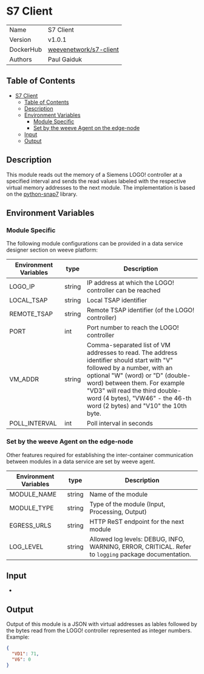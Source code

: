 # S7 Client

|           |                                                                             |
| --------- | --------------------------------------------------------------------------- |
| Name      | S7 Client                                                                  |
| Version   | v1.0.1                                                                      |
| DockerHub | [weevenetwork/s7-client](https://hub.docker.com/r/weevenetwork/s7-client) |
| Authors   | Paul Gaiduk                                                                 |

## Table of Contents

- [S7 Client](#s7-client)
  - [Table of Contents](#table-of-contents)
  - [Description](#description)
  - [Environment Variables](#environment-variables)
    - [Module Specific](#module-specific)
    - [Set by the weeve Agent on the edge-node](#set-by-the-weeve-agent-on-the-edge-node)
  - [Input](#input)
  - [Output](#output)

## Description

This module reads out the memory of a Siemens LOGO! controller at a specified interval and sends the read values labeled with the respective virtual memory addresses to the next module. The implementation is based on the [python-snap7](https://github.com/gijzelaerr/python-snap7) library.

## Environment Variables

### Module Specific

The following module configurations can be provided in a data service designer section on weeve platform:

| Environment Variables | type   | Description                                                                                                                                                                                                                                                                                             |
| --------------------- | ------ | ------------------------------------------------------------------------------------------------------------------------------------------------------------------------------------------------------------------------------------------------------------------------------------------------------- |
| LOGO_IP               | string | IP address at which the LOGO! controller can be reached                                                                                                                                                                                                                                                 |
| LOCAL_TSAP            | string | Local TSAP identifier                                                                                                                                                                                                                                                                                   |
| REMOTE_TSAP           | string | Remote TSAP identifier (of the LOGO! controller)                                                                                                                                                                                                                                                        |
| PORT                  | int    | Port number to reach the LOGO! controller                                                                                                                                                                                                                                                               |
| VM_ADDR               | string | Comma-separated list of VM addresses to read. The address identifier should start with "V" followed by a number, with an optional "W" (word) or "D" (double-word) between them. For example "VD3" will read the third double-word (4 bytes), "VW46" - the 46-th word (2 bytes) and "V10" the 10th byte. |
| POLL_INTERVAL         | int    | Poll interval in seconds                                                                                                                                                                                                                                                                                |

### Set by the weeve Agent on the edge-node

Other features required for establishing the inter-container communication between modules in a data service are set by weeve agent.

| Environment Variables | type   | Description                                                                                          |
| --------------------- | ------ | ---------------------------------------------------------------------------------------------------- |
| MODULE_NAME           | string | Name of the module                                                                                   |
| MODULE_TYPE           | string | Type of the module (Input, Processing, Output)                                                       |
| EGRESS_URLS           | string | HTTP ReST endpoint for the next module                                                               |
| LOG_LEVEL             | string | Allowed log levels: DEBUG, INFO, WARNING, ERROR, CRITICAL. Refer to `logging` package documentation. |

## Input

-

## Output

Output of this module is a JSON with virtual addresses as lables followed by the bytes read from the LOGO! controller represented as integer numbers. Example:
```json
{
  "VD1": 71,
  "V6": 0
}
```
